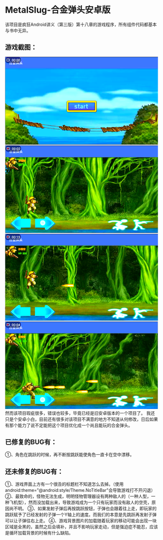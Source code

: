 # MetalSlug-合金弹头安卓版
该项目是疯狂Android讲义（第三版）第十八章的游戏程序，所有组件代码都基本与书中无异。
## 游戏截图：
![](https://github.com/Serene-Seven/MetalSlug/raw/master/Screenshots/1.png)
![](https://github.com/Serene-Seven/MetalSlug/raw/master/Screenshots/2.png)
![](https://github.com/Serene-Seven/MetalSlug/raw/master/Screenshots/4.png)
![](https://github.com/Serene-Seven/MetalSlug/raw/master/Screenshots/3.png)
然而该项目瑕疵很多，错误也较多，毕竟已经是旧安卓版本的一个项目了。
我还只是个安卓小白，目前还有很多对该项目不满意的地方不知道从何修改，日后如果有那个能力了说不定能把这个项目优化成一个尚且能玩的合金弹头。
## 已修复的BUG有：
①、角色在跳跃的时候，再不断按跳跃能使角色一直卡在空中漂移。
## 还未修复的BUG有：
①、游戏界面上方有一个很丑的标题栏不知道怎么去掉。（使用android:theme="@android:style/Theme.NoTitleBar"会导致游戏打不开闪退）
②、最致命的，怪物无法生成，明明怪物管理器设有两种敌人的（一种人型，一种飞机型），然而没加载出来，导致游戏成为一个只有玩家而没有敌人的空壳，原因尚不明。
③、如果发射子弹后再按跳跃按钮，子弹也会跟着往上走，即玩家的跳跃赋予了已经发射的子弹一个Y轴上的速度。而我们的本意是先跳跃再发射子弹可以让子弹往右上走。
④、游戏背景图片的加载随着玩家的移动可能会出现一块区域是全黑的，虽然之后会填补，并且不影响玩家走动，但是强迫症不能忍，应该是循环加载背景的时候有什么缺陷。
